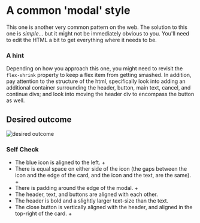 # A common 'modal' style
This one is another very common pattern on the web. The solution to this one is _simple_... but it might not be immediately obvious to you. You'll need to edit the HTML a bit to get everything where it needs to be.

### A hint
Depending on how you approach this one, you might need to revisit the `flex-shrink` property to keep a flex item from getting smashed. In addition, pay attention to the structure of the html, specifically look into adding an additional container surrounding the header, button, main text, cancel, and continue divs; and look into moving the header div to encompass the button as well.

## Desired outcome

![desired outcome](./desired-outcome.png)

### Self Check

- The blue icon is aligned to the left. +
- There is equal space on either side of the icon (the gaps between the icon and the edge of the card, and the icon and the text, are the same). +
- There is padding around the edge of the modal. +
- The header, text, and buttons are aligned with each other. 
- The header is bold and a slightly larger text-size than the text. 
- The close button is vertically aligned with the header, and aligned in the top-right of the card. +
